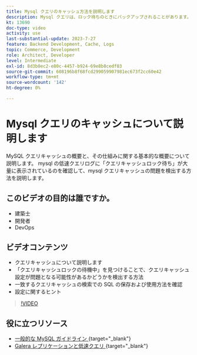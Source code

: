 ```yaml
---
title: Mysql クエリのキャッシュ方法を説明します
description: Mysql クエリは、ロック待ちのときにバックアップされることがあります。 このチュートリアルでは、クエリキャッシュの概要と、問題が発生した場合の設定向けの推奨事項を説明します。
kt: 13690
doc-type: video
activity: use
last-substantial-update: 2023-7-27
feature: Backend Development, Cache, Logs
topic: Commerce, Development
role: Architect, Developer
level: Intermediate
exl-id: 8d3b0ec2-e80c-4457-b924-69e8b8cedf03
source-git-commit: 608196b8f68fcd299059907981ec673f2cc60e42
workflow-type: tm+mt
source-wordcount: '142'
ht-degree: 0%

---
```


# Mysql クエリのキャッシュについて説明します

MySQL クエリキャッシュの概要と、その仕組みに関する基本的な概要について説明します。 mysql の低速クエリログに「クエリキャッシュロック待ち」が大量に表示されているのを確認して、mysql クエリキャッシュの問題を検出する方法を説明します。

## このビデオの目的は誰ですか。

- 建築士
- 開発者
- DevOps

## ビデオコンテンツ

- クエリキャッシュについて説明します
- 「クエリキャッシュロックの待機中」を見つけることで、クエリキャッシュ設定が問題となる可能性があるかどうかを検出する方法
- 一致するクエリキャッシュの検索での SQL の保存および使用方法を確認
- 設定に関するヒント

>[!VIDEO](https://video.tv.adobe.com/v/3422015?learn=on)

## 役に立つリソース

- [&#x200B; 一般的な MySQL ガイドライン &#x200B;](https://experienceleague.adobe.com/docs/commerce-operations/installation-guide/prerequisites/database-server/mysql.html?lang=en){target="_blank"}
- [Galera レプリケーションと低速クエリ &#x200B;](https://experienceleague.adobe.com/docs/commerce-learn/tutorials/backend-development/galera-db-slow-replication.html){target="_blank"}
